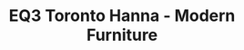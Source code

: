 ---
title: "EQ3 Toronto Hanna - Modern Furniture"
url: /toronto/eq3-toronto-hanna-modern-furniture/
shop: furniture
---